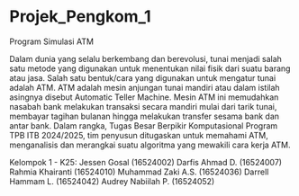 # Projek_Pengkom_1

Program Simulasi ATM

Dalam dunia yang selalu berkembang dan berevolusi, tunai menjadi salah satu metode yang digunakan untuk menentukan nilai fisik dari suatu barang atau jasa. Salah satu bentuk/cara yang digunakan untuk mengatur tunai adalah ATM. ATM adalah mesin anjungan tunai mandiri atau dalam istilah asingnya disebut Automatic Teller Machine. Mesin ATM ini memudahkan nasabah bank melakukan transaksi secara mandiri mulai dari tarik tunai, membayar tagihan bulanan hingga melakukan transfer sesama bank dan antar bank. Dalam rangka, Tugas Besar Berpikir Komputasional Program TPB ITB 2024/2025, tim penyusun ditugaskan untuk memahami ATM, menganalisis dan merangkai suatu algoritma yang mewakili cara kerja ATM.

Kelompok 1 - K25:
Jessen Gosal   		(16524002)
Darfis Ahmad D.	    (16524007)
Rahmia Khairanti	(16524010)
Muhammad Zaki A.S.  (16524036)
Darrell Hammam L. 	(16524042)
Audrey Nabiilah P.	(16524052)




